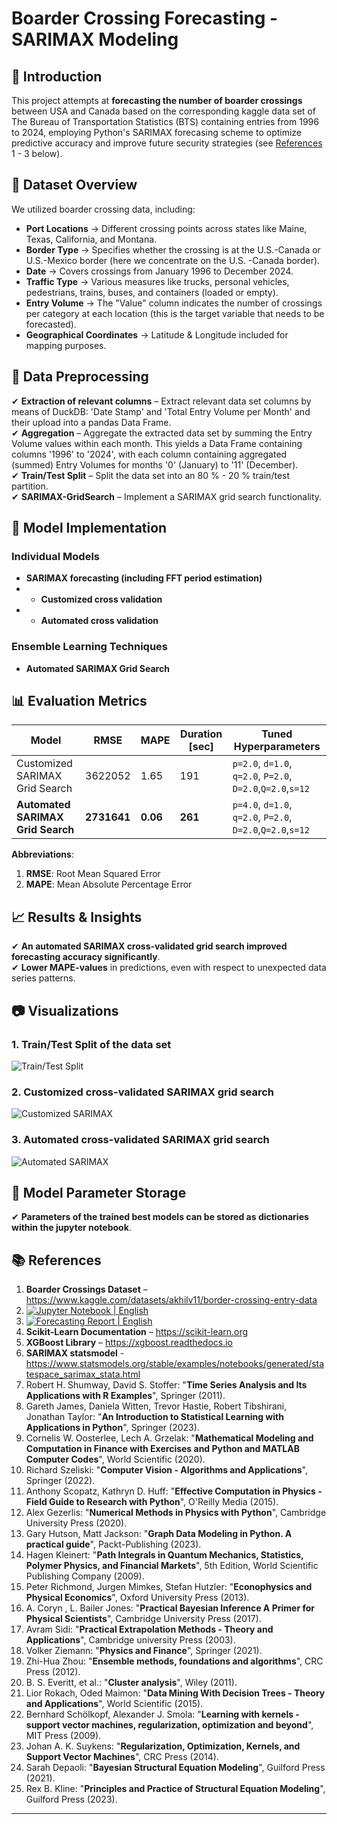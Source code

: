 # Boarder Crossing Forecasting - SARIMAX Modeling

## 📌 Introduction
This project attempts at **forecasting the number of boarder crossings** between USA and Canada based on the corresponding kaggle data set of The Bureau of 
Transportation Statistics (BTS) containing entries from 1996 to 2024, employing Python's SARIMAX forecasing scheme to optimize predictive accuracy and improve future security strategies 
(see [References](https://github.com/NenadBalaneskovic/ExternalProjects/tree/main/SARIMAX_Forecasting#-references) 1 - 3 below).

## 📂 Dataset Overview
We utilized boarder crossing data, including:
- **Port Locations** → Different crossing points across states like Maine, Texas, California, and Montana.
- **Border Type** → Specifies whether the crossing is at the U.S.-Canada or U.S.-Mexico border (here we concentrate on the U.S. -Canada border).
- **Date** → Covers crossings from January 1996 to December 2024.
- **Traffic Type** → Various measures like trucks, personal vehicles, pedestrians, trains, buses, and containers (loaded or empty).
- **Entry Volume** → The "Value" column indicates the number of crossings per category at each location (this is the target variable that needs to be forecasted).
- **Geographical Coordinates** → Latitude & Longitude included for mapping purposes.

## 🔄 Data Preprocessing
✔ **Extraction of relevant columns** – Extract relevant data set columns by means of DuckDB: 'Date Stamp' and 'Total Entry Volume per Month' and their upload into a pandas Data Frame.  
✔ **Aggregation** – Aggregate the extracted data set by summing the Entry Volume values within each month. This yields a Data Frame containing columns '1996' to '2024',  with each column containing aggregated (summed) Entry Volumes for months '0' (January) to '11' (December).  
✔ **Train/Test Split** – Split the data set into an 80 % - 20 % train/test partition.  
✔ **SARIMAX-GridSearch** – Implement a SARIMAX grid search functionality.  

## 🤖 Model Implementation
### **Individual Models**
- **SARIMAX forecasting (including FFT period estimation)**
- - **Customized cross validation**
- - **Automated cross validation**

### **Ensemble Learning Techniques**
- **Automated SARIMAX Grid Search**

## 📊 Evaluation Metrics
| Model | RMSE | MAPE | Duration [sec] |Tuned Hyperparameters |
|-------|---------|----------|--------|-----------------------|
| Customized SARIMAX Grid Search | 3622052 | 1.65 | 191 | `p=2.0`, `d=1.0`, `q=2.0`, `P=2.0`, `D=2.0`,`Q=2.0`,`s=12` |
| **Automated SARIMAX Grid Search**| **2731641** | **0.06** | **261** | `p=4.0`, `d=1.0`, `q=2.0`, `P=2.0`, `D=2.0`,`Q=2.0`,`s=12` |  

__Abbreviations__:  
1. __RMSE__: Root Mean Squared Error
2. __MAPE__: Mean Absolute Percentage Error

## 📈 Results & Insights
✔ **An automated SARIMAX cross-validated grid search improved forecasting accuracy significantly**.  
✔ **Lower MAPE-values** in predictions, even with respect to unexpected data series patterns.

## 📷 Visualizations
### 1. Train/Test Split of the data set
![Train/Test Split](https://github.com/NenadBalaneskovic/ExternalProjects/blob/38282a127c23c84d4e22d16a1319ac2b67bbdf49/SARIMAX_Forecasting/Fig3.PNG)  
### 2. Customized cross-validated SARIMAX grid search
![Customized SARIMAX](https://github.com/NenadBalaneskovic/ExternalProjects/blob/82c9ae2568f146e93a47285d4c6c73c0d2991f8e/SARIMAX_Forecasting/Fig1.PNG)  
### 3. Automated cross-validated SARIMAX grid search
![Automated SARIMAX](https://github.com/NenadBalaneskovic/ExternalProjects/blob/b66630faa503337e814bcbf39e662510bd27f0cd/SARIMAX_Forecasting/Fig2.PNG)  

## 🚀 Model Parameter Storage
✔ **Parameters of the trained best models can be stored as dictionaries within the jupyter notebook**. 

## 📚 References
1. **Boarder Crossings Dataset** – https://www.kaggle.com/datasets/akhilv11/border-crossing-entry-data
2. [![Jupyter Notebook | English](https://img.shields.io/badge/Jupyter%20Notebook-English-yellowblue?logoColor=blue&labelColor=yellow)](https://github.com/NenadBalaneskovic/ExternalProjects/blob/3a07dee498fa12cef3d92f4dcaf146032365b442/SARIMAX_Forecasting/CargoDataSet_Analysis.ipynb)
3. [![Forecasting Report | English](https://img.shields.io/badge/SARIMAX%20Report-English-yellowblue?logoColor=blue&labelColor=red)](https://github.com/NenadBalaneskovic/ExternalProjects/blob/3a07dee498fa12cef3d92f4dcaf146032365b442/SARIMAX_Forecasting/SARIMAX_BoarderCrossingReport.pdf) 
4. **Scikit-Learn Documentation** – https://scikit-learn.org  
5. **XGBoost Library** – https://xgboost.readthedocs.io
6. **SARIMAX statsmodel** - https://www.statsmodels.org/stable/examples/notebooks/generated/statespace_sarimax_stata.html
7. Robert H. Shumway, David S. Stoffer: "__Time Series Analysis and Its Applications with R Examples__", Springer (2011).
8. Gareth James, Daniela Witten, Trevor Hastie, Robert Tibshirani, Jonathan Taylor: "__An Introduction to Statistical Learning with Applications in Python__", Springer (2023).
9. Cornelis W. Oosterlee, Lech A. Grzelak: "__Mathematical Modeling and Computation in Finance with Exercises and Python and MATLAB Computer Codes__", World Scientific (2020).
10. Richard Szeliski: "__Computer Vision - Algorithms and Applications__", Springer (2022).
11. Anthony Scopatz, Kathryn D. Huff: "__Effective Computation in Physics - Field Guide to Research with Python__", O'Reilly Media (2015).
12. Alex Gezerlis: "__Numerical Methods in Physics with Python__", Cambridge University Press (2020).
13. Gary Hutson, Matt Jackson: "__Graph Data Modeling in Python. A practical guide__", Packt-Publishing (2023).
14. Hagen Kleinert: "__Path Integrals in Quantum Mechanics, Statistics, Polymer Physics, and Financial Markets__", 5th Edition, World Scientific Publishing Company (2009).
15. Peter Richmond, Jurgen Mimkes, Stefan Hutzler: "__Econophysics and Physical Economics__", Oxford University Press (2013).
16. A. Coryn , L. Bailer Jones: "__Practical Bayesian Inference A Primer for Physical Scientists__", Cambridge University Press (2017).
17. Avram Sidi: "__Practical Extrapolation Methods - Theory and Applications__", Cambridge university Press (2003).
18. Volker Ziemann: "__Physics and Finance__", Springer (2021).
19. Zhi-Hua Zhou: "__Ensemble methods, foundations and algorithms__", CRC Press (2012).
20. B. S. Everitt, et al.: "__Cluster analysis__", Wiley (2011).
21. Lior Rokach, Oded Maimon: "__Data Mining With Decision Trees - Theory and Applications__", World Scientific (2015).
22. Bernhard Schölkopf, Alexander J. Smola: "__Learning with kernels - support vector machines, regularization, optimization and beyond__", MIT Press (2009).
23. Johan A. K. Suykens: "__Regularization, Optimization, Kernels, and Support Vector Machines__", CRC Press (2014).
24. Sarah Depaoli: "__Bayesian Structural Equation Modeling__", Guilford Press (2021).
25. Rex B. Kline: "__Principles and Practice of Structural Equation Modeling__", Guilford Press (2023).
---
